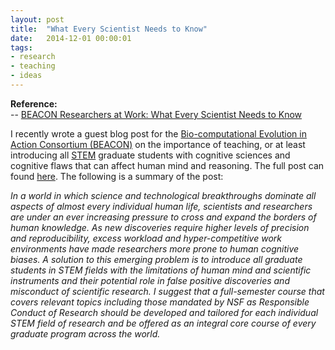 ```yaml
---
layout: post
title:  "What Every Scientist Needs to Know"
date:   2014-12-01 00:00:01
tags:
- research
- teaching
- ideas
---
```

<b> Reference: </b><br>
  --  <a href="http://beacon-center.org/blog/2014/12/01/beacon-researchers-at-work-what-every-scientist-needs-to-know/" target="_blank">BEACON Researchers at Work: What Every Scientist Needs to Know</a><br>

I recently wrote a guest blog post for the <a href="http://beacon-center.org/" target="_blank">Bio-computational Evolution in Action Consortium (BEACON)</a> on the importance of teaching, or at least introducing all <a href="https://en.wikipedia.org/wiki/STEM_fields" target="_blank">STEM</a> graduate students with cognitive sciences and cognitive flaws that can affect human mind and reasoning. The full post can found <a href="http://beacon-center.org/blog/2014/12/01/beacon-researchers-at-work-what-every-scientist-needs-to-know/" target="_blank">here</a>. The following is a summary of the post:

<i> In a world in which science and technological breakthroughs dominate all aspects of almost every individual human life, scientists and researchers are under an ever increasing pressure to cross and expand the borders of human knowledge. As new discoveries require higher levels of precision and reproducibility, excess workload and hyper-competitive work environments have made researchers more prone to human cognitive biases. A solution to this emerging problem is to introduce all graduate students in STEM fields with the limitations of human mind and scientific instruments and their potential role in false positive discoveries and misconduct of scientific research. I suggest that a full-semester course that covers relevant topics including those mandated by NSF as Responsible Conduct of Research should be developed and tailored for each individual STEM field of research and be offered as an integral core course of every graduate program across the world.</i>
<br><br>






